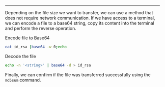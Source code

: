 -----

Depending on the file size we want to transfer, we can use a method that does not require network communication. If we have access to a terminal, we can encode a file to a base64 string, copy its content into the terminal and perform the reverse operation. 

Encode file to Base64
```bash
cat id_rsa |base64 -w 0;echo
```

Decode the file
```bash
echo -n '<string>' | base64 -d > id_rsa
```

Finally, we can confirm if the file was transferred successfully using the `md5sum` command.